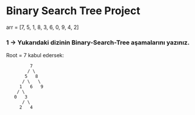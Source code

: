 # Binary Search Tree Project

arr = [7, 5, 1, 8, 3, 6, 0, 9, 4, 2]

### 1 -> Yukarıdaki dizinin Binary-Search-Tree aşamalarını yazınız.

Root = 7 kabul edersek:

```
         7
        / \
       5   8
      / \   \
     1   6   9
    / \
   0   3
      / \
     2   4

```

